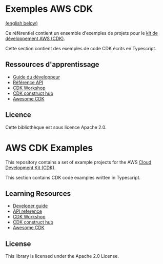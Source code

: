 # Exemples AWS CDK

[(english below)](https://github.com/ebellavance/aws-cdk-examples?tab=readme-ov-file#aws-cdk-examples)

Ce référentiel contient un ensemble d'exemples de projets pour le [kit de développement AWS (CDK)](https://github.com/aws/aws-cdk).

Cette section contient des exemples de code CDK écrits en Typescript.

## Ressources d'apprentissage

- [Guide du développeur](https://docs.aws.amazon.com/cdk/v2/guide/home.html)
- [Référence API](https://docs.aws.amazon.com/cdk/api/v2/docs/aws-construct-library.html)
- [CDK Workshop](https://cdkworkshop.com/)
- [CDK construct hub](https://constructs.dev/)
- [Awesome CDK](https://github.com/kalaiser/awesome-cdk)

## Licence

Cette bibliothèque est sous licence Apache 2.0.

# AWS CDK Examples

This repository contains a set of example projects for the AWS [Cloud Development Kit (CDK)](https://github.com/aws/aws-cdk).

This section contains CDK code examples written in Typescript.

## Learning Resources

- [Developer guide](https://docs.aws.amazon.com/cdk/v2/guide/home.html)
- [API reference](https://docs.aws.amazon.com/cdk/api/v2/docs/aws-construct-library.html)
- [CDK Workshop](https://cdkworkshop.com/)
- [CDK construct hub](https://constructs.dev/)
- [Awesome CDK](https://github.com/kalaiser/awesome-cdk)

## License

This library is licensed under the Apache 2.0 License.